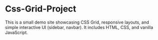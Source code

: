 # Css-Grid-Project

This is a small demo site showcasing CSS Grid, responsive layouts, and simple interactive UI (sidebar, navbar). It includes HTML, CSS, and vanilla JavaScript.
